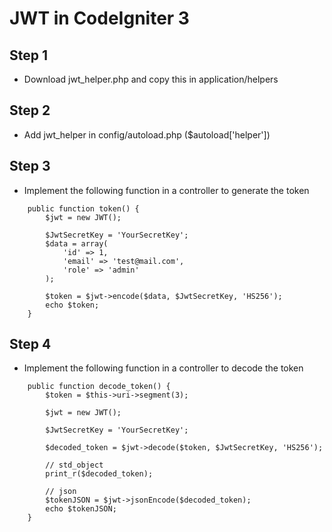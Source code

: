 # JWT in CodeIgniter 3

## Step 1
- Download jwt_helper.php and copy this in application/helpers

## Step 2
- Add jwt_helper in config/autoload.php ($autoload['helper'])

## Step 3
- Implement the following function in a controller to generate the token

```
	public function token() {
		$jwt = new JWT();

		$JwtSecretKey = 'YourSecretKey';
		$data = array(
			'id' => 1,
			'email' => 'test@mail.com',
			'role' => 'admin'
		);

		$token = $jwt->encode($data, $JwtSecretKey, 'HS256');
		echo $token;
	}
```

## Step 4
- Implement the following function in a controller to decode the token

```
	public function decode_token() {
		$token = $this->uri->segment(3);

		$jwt = new JWT();

		$JwtSecretKey = 'YourSecretKey';

		$decoded_token = $jwt->decode($token, $JwtSecretKey, 'HS256');

		// std_object
		print_r($decoded_token);

		// json
		$tokenJSON = $jwt->jsonEncode($decoded_token);
		echo $tokenJSON;
	}
```
